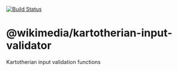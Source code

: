 [![Build Status](https://travis-ci.org/kartotherian/input-validator.svg?branch=master)](https://travis-ci.org/kartotherian/input-validator)

# @wikimedia/kartotherian-input-validator
Kartotherian input validation functions
